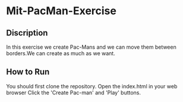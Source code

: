 # Mit-PacMan-Exercise

## Discription

In this exercise we create Pac-Mans and we can move them between borders.We can create as much as we want.

## How to Run

You should first clone the repository. 
Open the index.html in your web browser
Click the 'Create Pac-man' and 'Play' buttons.

